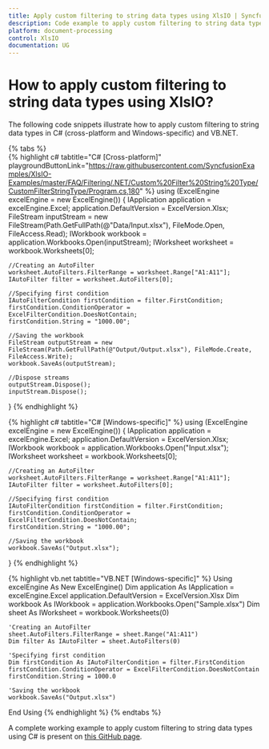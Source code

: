 ```yaml
---
title: Apply custom filtering to string data types using XlsIO | Syncfusion
description: Code example to apply custom filtering to string data types using Syncfusion .NET Excel library (XlsIO).
platform: document-processing
control: XlsIO
documentation: UG
---
```


# How to apply custom filtering to string data types using XlsIO?

The following code snippets illustrate how to apply custom filtering to string data types in C# (cross-platform and Windows-specific) and VB.NET.

{% tabs %}                                                                                       
{% highlight c# tabtitle="C# [Cross-platform]" playgroundButtonLink="https://raw.githubusercontent.com/SyncfusionExamples/XlsIO-Examples/master/FAQ/Filtering/.NET/Custom%20Filter%20String%20Type/CustomFilterStringType/Program.cs,180" %}
using (ExcelEngine excelEngine = new ExcelEngine())
{
    IApplication application = excelEngine.Excel;
    application.DefaultVersion = ExcelVersion.Xlsx;
    FileStream inputStream = new FileStream(Path.GetFullPath(@"Data/Input.xlsx"), FileMode.Open, FileAccess.Read);
    IWorkbook workbook = application.Workbooks.Open(inputStream);
    IWorksheet worksheet = workbook.Worksheets[0];

    //Creating an AutoFilter 
    worksheet.AutoFilters.FilterRange = worksheet.Range["A1:A11"];
    IAutoFilter filter = worksheet.AutoFilters[0];

    //Specifying first condition
    IAutoFilterCondition firstCondition = filter.FirstCondition;
    firstCondition.ConditionOperator = ExcelFilterCondition.DoesNotContain;
    firstCondition.String = "1000.00";

    //Saving the workbook
    FileStream outputStream = new FileStream(Path.GetFullPath(@"Output/Output.xlsx"), FileMode.Create, FileAccess.Write);
    workbook.SaveAs(outputStream);

    //Dispose streams
    outputStream.Dispose();
    inputStream.Dispose();
}
{% endhighlight %}

{% highlight c# tabtitle="C# [Windows-specific]" %} 
using (ExcelEngine excelEngine = new ExcelEngine())
{
    IApplication application = excelEngine.Excel;
    application.DefaultVersion = ExcelVersion.Xlsx;
    IWorkbook workbook = application.Workbooks.Open("Input.xlsx");
    IWorksheet worksheet = workbook.Worksheets[0];

    //Creating an AutoFilter
    worksheet.AutoFilters.FilterRange = worksheet.Range["A1:A11"];
    IAutoFilter filter = worksheet.AutoFilters[0];

    //Specifying first condition
    IAutoFilterCondition firstCondition = filter.FirstCondition;
    firstCondition.ConditionOperator = ExcelFilterCondition.DoesNotContain;
    firstCondition.String = "1000.00";

    //Saving the workbook
    workbook.SaveAs("Output.xlsx");
}
{% endhighlight %}

{% highlight vb.net tabtitle="VB.NET [Windows-specific]" %}
Using excelEngine As New ExcelEngine()
    Dim application As IApplication = excelEngine.Excel
    application.DefaultVersion = ExcelVersion.Xlsx
    Dim workbook As IWorkbook = application.Workbooks.Open("Sample.xlsx")
    Dim sheet As IWorksheet = workbook.Worksheets(0)

    'Creating an AutoFilter 
    sheet.AutoFilters.FilterRange = sheet.Range("A1:A11")
    Dim filter As IAutoFilter = sheet.AutoFilters(0)

    'Specifying first condition
    Dim firstCondition As IAutoFilterCondition = filter.FirstCondition
    firstCondition.ConditionOperator = ExcelFilterCondition.DoesNotContain
    firstCondition.String = 1000.0

    'Saving the workbook
    workbook.SaveAs("Output.xlsx")
End Using
{% endhighlight %}
{% endtabs %}

A complete working example to apply custom filtering to string data types using C# is present on [this GitHub page](https://github.com/SyncfusionExamples/XlsIO-Examples/tree/master/FAQ/Filtering/.NET/Custom%20Filter%20String%20Type).  
